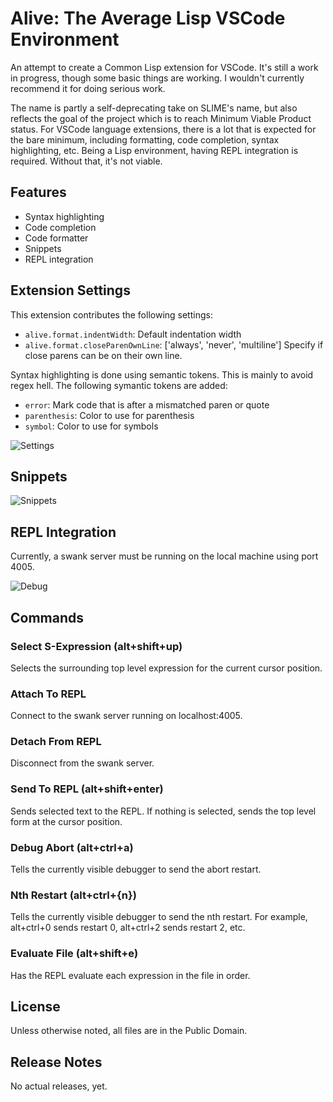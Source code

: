 # Alive: The Average Lisp VSCode Environment

An attempt to create a Common Lisp extension for VSCode. It's still a work in progress, though some basic things are working. I wouldn't currently recommend it for doing serious work.

The name is partly a self-deprecating take on SLIME's name, but also reflects the goal of the project which is to reach Minimum Viable Product status. For VSCode language extensions, there is a lot that is expected for the bare minimum, including formatting, code completion, syntax highlighting, etc. Being a Lisp environment, having REPL integration is required. Without that, it's not viable.

## Features

* Syntax highlighting
* Code completion
* Code formatter
* Snippets
* REPL integration

## Extension Settings

This extension contributes the following settings:

* `alive.format.indentWidth`: Default indentation width
* `alive.format.closeParenOwnLine`: ['always', 'never', 'multiline'] Specify if close parens can be on their own line.

Syntax highlighting is done using semantic tokens. This is mainly to avoid regex hell. The following symantic tokens are added:
* `error`: Mark code that is after a mismatched paren or quote
* `parenthesis`: Color to use for parenthesis
* `symbol`: Color to use for symbols

![Settings](https://github.com/nobody-famous/alive/raw/master/resource/gifs/settings.gif)

## Snippets

![Snippets](https://github.com/nobody-famous/alive/raw/master/resource/gifs/snippets.gif)

## REPL Integration
Currently, a swank server must be running on the local machine using port 4005.

![Debug](https://github.com/nobody-famous/alive/raw/master/resource/gifs/debug.gif)

## Commands

### Select S-Expression (alt+shift+up)
Selects the surrounding top level expression for the current cursor position.

### Attach To REPL
Connect to the swank server running on localhost:4005.

### Detach From REPL
Disconnect from the swank server.

### Send To REPL (alt+shift+enter)
Sends selected text to the REPL. If nothing is selected, sends the top level form at the cursor position.

### Debug Abort (alt+ctrl+a)
Tells the currently visible debugger to send the abort restart.

### Nth Restart (alt+ctrl+{n})
Tells the currently visible debugger to send the nth restart. For example, alt+ctrl+0 sends restart 0, alt+ctrl+2 sends restart 2, etc.

### Evaluate File (alt+shift+e)
Has the REPL evaluate each expression in the file in order.

## License

Unless otherwise noted, all files are in the Public Domain.

## Release Notes

No actual releases, yet.
